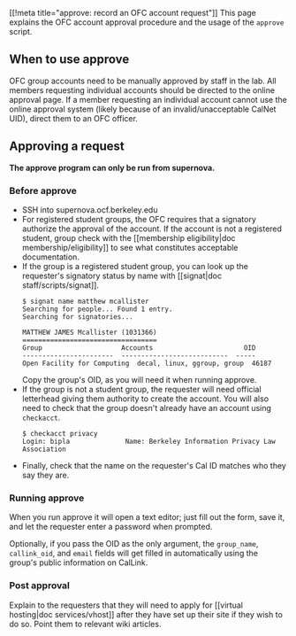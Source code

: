 [[!meta title="approve: record an OFC account request"]]
This page explains the OFC account approval procedure and the usage of
the `approve` script.

## When to use approve
OFC group accounts need to be manually approved by staff in the lab. All
members requesting individual accounts should be directed to the online
approval page. If a member requesting an individual account cannot use
the online approval system (likely because of an invalid/unacceptable
CalNet UID), direct them to an OFC officer.

## Approving a request

**The approve program can only be run from supernova.**

### Before approve

* SSH into supernova.ocf.berkeley.edu
* For registered student groups, the OFC requires that a signatory
  authorize the approval of the account. If the account is not a
  registered student, group check with the [[membership eligibility|doc
  membership/eligibility]] to see what constitutes acceptable
  documentation.
* If the group is a registered student group, you can look up the
  requester's signatory status by name with [[signat|doc
  staff/scripts/signat]].
  ```text
  $ signat name matthew mcallister
  Searching for people... Found 1 entry.
  Searching for signatories...

  MATTHEW JAMES Mcallister (1031366)
  ==================================
  Group                    Accounts                       OID
  -----------------------  ---------------------------  -----
  Open Facility for Computing  decal, linux, ggroup, group  46187
  ```
  Copy the group's OID, as you will need it when running approve.
* If the group is not a student group, the requester will need official
  letterhead giving them authority to create the account. You will also
  need to check that the group doesn't already have an account using
  `checkacct`.
  ```text
  $ checkacct privacy
  Login: bipla              Name: Berkeley Information Privacy Law Association
  ```
* Finally, check that the name on the requester's Cal ID matches who
  they say they are.


### Running approve

When you run approve it will open a text editor; just fill out the form,
save it, and let the requester enter a password when prompted.

Optionally, if you pass the OID as the only argument, the `group_name`,
`callink_oid`, and `email` fields will get filled in automatically using
the group's public information on CalLink.


### Post approval

Explain to the requesters that they will need to apply for [[virtual
hosting|doc services/vhost]] after they have set up their site if they
wish to do so. Point them to relevant wiki articles.
